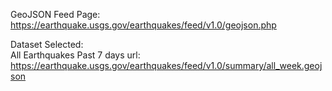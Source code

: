 

GeoJSON Feed Page: https://earthquake.usgs.gov/earthquakes/feed/v1.0/geojson.php 

Dataset Selected:  
All Earthquakes Past 7 days 
url: https://earthquake.usgs.gov/earthquakes/feed/v1.0/summary/all_week.geojson 


